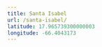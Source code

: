 ```yaml
---
title: Santa Isabel
url: /santa-isabel/
latitude: 17.965739300000003
longitude: -66.4043173
---
```

